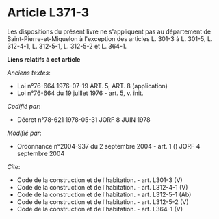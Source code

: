 # Article L371-3

Les dispositions du présent livre ne s'appliquent pas au département de Saint-Pierre-et-Miquelon à l'exception des articles
L. 301-3 à L. 301-5, L. 312-4-1, L. 312-5-1, L. 312-5-2 et L. 364-1.

**Liens relatifs à cet article**

_Anciens textes_:

  - Loi n°76-664 1976-07-19 ART. 5, ART. 8 (application)
  - Loi n°76-664 du 19 juillet 1976 - art. 5, v. init.

_Codifié par_:

  - Décret n°78-621 1978-05-31 JORF 8 JUIN 1978

_Modifié par_:

  - Ordonnance n°2004-937 du 2 septembre 2004 - art. 1 () JORF 4 septembre 2004

_Cite_:

  - Code de la construction et de l'habitation. - art. L301-3 (V)
  - Code de la construction et de l'habitation. - art. L312-4-1 (V)
  - Code de la construction et de l'habitation. - art. L312-5-1 (Ab)
  - Code de la construction et de l'habitation. - art. L312-5-2 (V)
  - Code de la construction et de l'habitation. - art. L364-1 (V)
